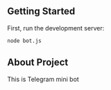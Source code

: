 ## Getting Started

First, run the development server:

```bash
node bot.js
```

## About Project

This is Telegram mini bot